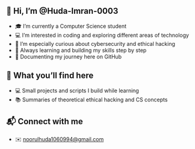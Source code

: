 ## 👋 Hi, I’m @Huda-Imran-0003
- 🎓 I’m currently a Computer Science student
- 💻 I’m interested in coding and exploring different areas of technology
- 🔐 I’m especially curious about cybersecurity and ethical hacking
- 🌱 Always learning and building my skills step by step  
- 🚀 Documenting my journey here on GitHub

## 📌 What you’ll find here
- 💻 Small projects and scripts I build while learning  
- 📚 Summaries of theoretical ethical hacking and CS concepts

## 📬 Connect with me
- ✉️ noorulhuda1060994@gmail.com
